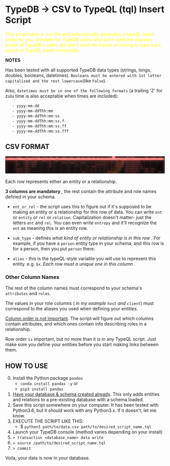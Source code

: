 # TypeDB -> CSV to TypeQL (tql) Insert Script
 
<font color = 'yellow'>This script takes a .csv file and automatically generates a typeQL insert script for you. Intended for TypeDB users who don't need the massive power of TypeDB Loader, but don't want the hassle of having to type out a bunch of TypeQL insert commands.</font>

<b> NOTES </b>

Has been tested with all supported TypeDB data types (strings, longs, doubles, booleans, datetimes). `Booleans must be entered with 1st letter capitalized and the rest lowercase`(like `False`). 

Also, `datetimes must be in one of the following formats` (a trailing 'Z' for zulu time is also acceptable when times are included):
```
   - yyyy-mm-dd
   - yyyy-mm-ddThh:mm
   - yyyy-mm-ddThh:mm:ss
   - yyyy-mm-ddThh:mm:ss.f
   - yyyy-mm-ddThh:mm:ss.ff
   - yyyy-mm-ddThh:mm:ss.fff
```

## CSV FORMAT

![plot](csv_preview.png)

Each row represents either an entity or a relationship.

<b> 3 columns are mandatory </b>, the rest contain the attribute and role names defined in your schema.

- `ent_or_rel` - the script uses this to figure out if it's supposed to be making an entity or a relationship for this row of data. You can write `ent` or `entity` or `rel` or `relation`. Capitalization doesn't matter- just the letters `ent` and `rel`. You can even write `entropy` and it'll recognize the `ent` as meaning this is an entity row.

- `sub_type` - defines <i>what kind of entity or relationship is in this row </i>. For example, if you have a `person` entity type in your schema, and this row is for a person, then you put `person` there.

- `alias` - this is the typeQL-style variable you will use to represent this entity. e.g. `$x`. <i>Each row must a unique one in this column </i>.

### Other Column Names

The rest of the column names must correspond to your schema's `attributes` and `roles`.

The values in your role columns (<i> in my example `host` and `client`</i>) must correspond to the aliases you used when defining your entities.

<u>Column order is not important</u>. The script will figure out which columns contain attributes, and which ones contain info describing roles in a relationship.

Row order `is` important, but no more than it is in any TypeQL script. Just make sure you define your entities before you start making links between them.

## HOW TO USE

0. Install the Python package `pandas`
   - `conda install pandas -y`
     or
   - `pip3 install pandas`
1. <u>Have your database & schema created already</u>. This only adds entities and relations to a pre-existing database with a schema loaded.
2. Save this script somewhere on your computer. It has been tested with Python3.6, but it should work with any Python3.x. If it doesn't, let me know.
3. EXECUTE THE SCRIPT LIKE THIS:
   - $ `python3 path/to/data.csv path/to/desired_script_name.tql`
4. Launch your TypeDB console (method varies depending on your install)
5. `> transaction <database_name> data write`
6. `> source /path/to/desired_script_name.tql`
7. `> commit`

Voila, your data is now in your database.
